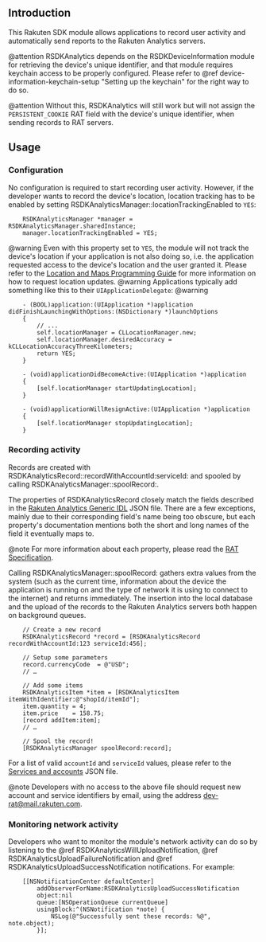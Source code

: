 ## Introduction
This Rakuten SDK module allows applications to record user activity and
automatically send reports to the Rakuten Analytics servers.

@attention RSDKAnalytics depends on the RSDKDeviceInformation module for
 retrieving the device's unique identifier, and that module requires keychain
 access to be properly configured. Please refer to @ref device-information-keychain-setup "Setting up the keychain"
 for the right way to do so.

@attention Without this, RSDKAnalytics will still work but will not assign the
 `PERSISTENT_COOKIE` RAT field with the device's unique identifier, when
 sending records to RAT servers.


## Usage
### Configuration
No configuration is required to start recording user activity. However,
if the developer wants to record the device's location, location tracking has
to be enabled by setting RSDKAnalyticsManager::locationTrackingEnabled
to `YES`:

~~~{.m}
	RSDKAnalyticsManager *manager = RSDKAnalyticsManager.sharedInstance;
	manager.locationTrackingEnabled = YES;
~~~

@warning Even with this property set to `YES`, the module will not track the
 device's location if your application is not also doing so, i.e. the
 application requested access to the device's location and the user granted it.
 Please refer to the [Location and Maps Programming Guide](https://developer.apple.com/library/ios/documentation/UserExperience/Conceptual/LocationAwarenessPG/CoreLocation/CoreLocation.html)
 for more information on how to request location updates.
@warning Applications typically add something like this to their `UIApplicationDelegate`:
@warning
~~~{.m}
	- (BOOL)application:(UIApplication *)application didFinishLaunchingWithOptions:(NSDictionary *)launchOptions
	{
		// ...
		self.locationManager = CLLocationManager.new;
		self.locationManager.desiredAccuracy = kCLLocationAccuracyThreeKilometers;
		return YES;
	}
	
	- (void)applicationDidBecomeActive:(UIApplication *)application
	{
		[self.locationManager startUpdatingLocation];
	}
	
	- (void)applicationWillResignActive:(UIApplication *)application
	{
		[self.locationManager stopUpdatingLocation];
	}
~~~

### Recording activity
Records are created with RSDKAnalyticsRecord::recordWithAccountId:serviceId:
and spooled by calling RSDKAnalyticsManager::spoolRecord:.

The properties of RSDKAnalyticsRecord closely match the fields described in the
[Rakuten Analytics Generic IDL](https://git.dev.rakuten.com/projects/RG/repos/rg/browse/ratGeneric.idl)
JSON file. There are a few exceptions, mainly due to their corresponding field's name
being too obscure, but each property's documentation mentions both the short and long
names of the field it eventually maps to.

@note For more information about each property, please read
 the [RAT Specification](https://rakuten.atlassian.net/wiki/display/SDK/RAT+Specification).

Calling RSDKAnalyticsManager::spoolRecord: gathers extra values from the system
(such as the current time, information about the device the application is
running on and the type of network it is using to connect to the internet) and
returns immediately. The insertion into the local database and the upload of the
records to the Rakuten Analytics servers both happen on background queues.

~~~{.m}
	// Create a new record
	RSDKAnalyticsRecord *record = [RSDKAnalyticsRecord recordWithAccountId:123 serviceId:456];
	
	// Setup some parameters
	record.currencyCode  = @"USD";
	// …

	// Add some items
	RSDKAnalyticsItem *item = [RSDKAnalyticsItem itemWithIdentifier:@"shopId/itemId"];
	item.quantity = 4;
	item.price    = 158.75;
	[record addItem:item];
	// …

	// Spool the record!
	[RSDKAnalyticsManager spoolRecord:record];
~~~

For a list of valid `accountId` and `serviceId` values, please refer to the
[Services and accounts](https://git.dev.rakuten.com/projects/RG/repos/rg/browse/aid_acc_Map.json)
JSON file.

@note Developers with no access to the above file should request new account
 and service identifiers by email, using the address dev-rat@mail.rakuten.com.

### Monitoring network activity
Developers who want to monitor the module's network activity can do so by listening
to the @ref RSDKAnalyticsWillUploadNotification, @ref RSDKAnalyticsUploadFailureNotification
and @ref RSDKAnalyticsUploadSuccessNotification notifications. For example:

~~~{.m}
	[[NSNotificationCenter defaultCenter]
		addObserverForName:RSDKAnalyticsUploadSuccessNotification
		object:nil
		queue:[NSOperationQueue currentQueue]
		usingBlock:^(NSNotification *note) {
			NSLog(@"Successfully sent these records: %@", note.object);
		}];
~~~


